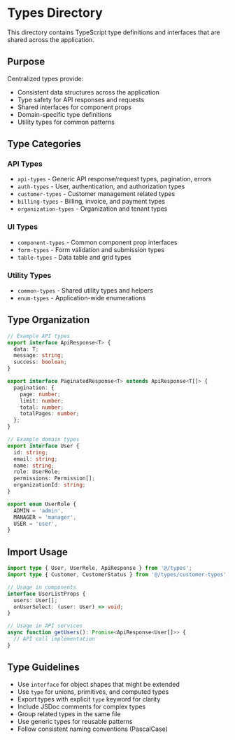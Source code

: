 # Types Directory

This directory contains TypeScript type definitions and interfaces that are shared across the application.

## Purpose

Centralized types provide:
- Consistent data structures across the application
- Type safety for API responses and requests
- Shared interfaces for component props
- Domain-specific type definitions
- Utility types for common patterns

## Type Categories

### API Types
- `api-types` - Generic API response/request types, pagination, errors
- `auth-types` - User, authentication, and authorization types
- `customer-types` - Customer management related types
- `billing-types` - Billing, invoice, and payment types
- `organization-types` - Organization and tenant types

### UI Types
- `component-types` - Common component prop interfaces
- `form-types` - Form validation and submission types
- `table-types` - Data table and grid types

### Utility Types
- `common-types` - Shared utility types and helpers
- `enum-types` - Application-wide enumerations

## Type Organization

```typescript
// Example API types
export interface ApiResponse<T> {
  data: T;
  message: string;
  success: boolean;
}

export interface PaginatedResponse<T> extends ApiResponse<T[]> {
  pagination: {
    page: number;
    limit: number;
    total: number;
    totalPages: number;
  };
}

// Example domain types
export interface User {
  id: string;
  email: string;
  name: string;
  role: UserRole;
  permissions: Permission[];
  organizationId: string;
}

export enum UserRole {
  ADMIN = 'admin',
  MANAGER = 'manager',
  USER = 'user',
}
```

## Import Usage

```typescript
import type { User, UserRole, ApiResponse } from '@/types';
import type { Customer, CustomerStatus } from '@/types/customer-types';

// Usage in components
interface UserListProps {
  users: User[];
  onUserSelect: (user: User) => void;
}

// Usage in API services
async function getUsers(): Promise<ApiResponse<User[]>> {
  // API call implementation
}
```

## Type Guidelines

- Use `interface` for object shapes that might be extended
- Use `type` for unions, primitives, and computed types
- Export types with explicit `type` keyword for clarity
- Include JSDoc comments for complex types
- Group related types in the same file
- Use generic types for reusable patterns
- Follow consistent naming conventions (PascalCase) 